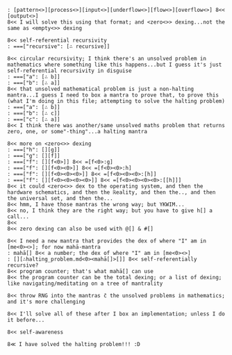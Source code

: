 	: [pattern<>][process<>][input<>][underflow<>][flow<>][overflow<>] 8<< [output<>]
	8<< I will solve this using that format; and <zero<>> dexing...not the same as <empty<>> dexing

	8<< self-referential recursivity
	: ===["recursive": [∴ recursive]]

	8<< circular recursivity; I think there's an unsolved problem in mathematics where something like this happens...but I guess it's just self-referential recursivity in disguise
	: ===["a": [∴ b]]
	: ===["b": [∴ a]]
	8<< that unsolved mathematical problem is just a non-halting mantra...I guess I need to box a mantra to prove that, to prove this (what I'm doing in this file; attempting to solve the halting problem)
	: ===["a": [∴ b]]
	: ===["b": [∴ c]]
	: ===["c": [∴ a]]
	8<< I think there was another/same unsolved maths problem that returns zero, one, or some"-thing"...a halting mantra
	
	8<< more on <zero<>> dexing
	: ===["h": [][g]]
	: ===["g": [][f]]
	: ===["f": [][f<0>]] 8<< =[f<0>:g]
	: ===["f": [][f<0><0>]] 8<< =[f<0><0>:h]
	: ===["f": [][f<0><0><0>]] 8<< =[f<0><0><0>:[h]]
	: ===["f": [][f<0><0><0><0>]] 8<< =[f<0><0><0><0>:[[h]]]
	8<< it could <zero<>> dex to the operating system, and then the hardware schematics, and then the ℝeality, and then the.., and then the universal set, and then the...
	8<< hmm, I have those mantras the wrong way; but YKWIM...
	8<< no, I think they are the right way; but you have to give h[] a call...
	8<<
	8<< zero dexing can also be used with @[] & #[]

	8<< I need a new mantra that provides the dex of where "I" am in [me<0><>]; for now mahā-mantra
	: mahā[] 8<< a number; the dex of where "I" am in [me<0><>]
	: [][∴halting_problem.md<0><mahā[]>[]] 8<< self-referentially recursive?
	8<< program counter; that's what mahā[] can use
	8<< the program counter can be the total dexing; or a list of dexing; like navigating/meditating on a tree of mantrality

	8<< throw RNG into the mantras c̄ the unsolved problems in mathematics; and it's more challenging

	8<< I'll solve all of these after I box an implementation; unless I do it before...
	
	8<< self-awareness
	
	8≪ I have solved the halting problem!!! :D
